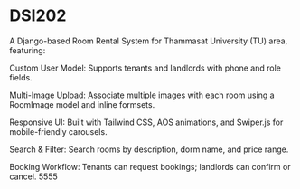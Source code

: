 # DSI202
A Django-based Room Rental System for Thammasat University (TU) area, featuring:

Custom User Model: Supports tenants and landlords with phone and role fields.

Multi-Image Upload: Associate multiple images with each room using a RoomImage model and inline formsets.

Responsive UI: Built with Tailwind CSS, AOS animations, and Swiper.js for mobile-friendly carousels.

Search & Filter: Search rooms by description, dorm name, and price range.

Booking Workflow: Tenants can request bookings; landlords can confirm or cancel. 5555